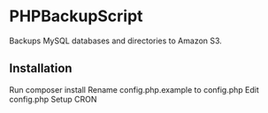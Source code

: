 # PHPBackupScript
Backups MySQL databases and directories to Amazon S3.

## Installation
Run composer install
Rename config.php.example to config.php
Edit config.php
Setup CRON
